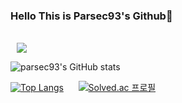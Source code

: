 ### Hello This is Parsec93's Github👋 
<br>
<a href="https://www.instagram.com/geuno_geunho/">
    <img 
        src="http://img.shields.io/badge/-My Instagram-222222?style=flat&logo=Instagram&link=https://www.instagram.com/geuno_geunho/"
        style="height : auto; margin-left : 10px; margin-right : 10px;"/>
</a>

![parsec93's GitHub stats](https://github-readme-stats.vercel.app/api?username=parsec93&show_icons=true&theme=dark)

[![Top Langs](https://github-readme-stats.vercel.app/api/top-langs/?username=parsec93&layout=compact&theme=dark&langs_count=8)](https://github.com/anuraghazra/github-readme-stats)&nbsp;&nbsp;&nbsp;&nbsp;&nbsp;&nbsp;[![Solved.ac 프로필](http://mazassumnida.wtf/api/v2/generate_badge?boj=rnjs8657)](https://solved.ac/rnjs8657)


<!--
**parsec93/parsec93** is a ✨ _special_ ✨ repository because its `README.md` (this file) appears on your GitHub profile.

Here are some ideas to get you started:

- 🔭 I’m currently working on ...
- 🌱 I’m currently learning ...
- 👯 I’m looking to collaborate on ...
- 🤔 I’m looking for help with ...
- 💬 Ask me about ...
- 📫 How to reach me: ...
- 😄 Pronouns: ...
- ⚡ Fun fact: ...
-->
